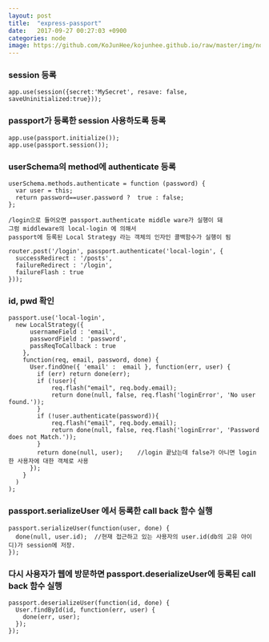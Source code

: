 ```yaml
---
layout: post
title:  "express-passport"
date:   2017-09-27 00:27:03 +0900
categories: node
image: https://github.com/KoJunHee/kojunhee.github.io/raw/master/img/node.png
---
```


### session 등록

````
app.use(session({secret:'MySecret', resave: false, saveUninitialized:true}));
````

### passport가 등록한 session 사용하도록 등록

````
app.use(passport.initialize());
app.use(passport.session());
````

### userSchema의 method에 authenticate 등록

````
userSchema.methods.authenticate = function (password) {
  var user = this;
  return password==user.password ?  true : false;
};
````

````
/login으로 들어오면 passport.authenticate middle ware가 실행이 돼
그럼 middleware의 local-login 에 의해서 
passport에 등록된 Local Strategy 라는 객체의 인자인 콜백함수가 실행이 됨

router.post('/login', passport.authenticate('local-login', {
  successRedirect : '/posts',
  failureRedirect : '/login',
  failureFlash : true
}));
````

### id, pwd 확인

````
passport.use('local-login',
  new LocalStrategy({
      usernameField : 'email',
      passwordField : 'password',
      passReqToCallback : true
    },
    function(req, email, password, done) {
      User.findOne({ 'email' :  email }, function(err, user) {
        if (err) return done(err);
        if (!user){
            req.flash("email", req.body.email);
            return done(null, false, req.flash('loginError', 'No user found.'));
        }
        if (!user.authenticate(password)){
            req.flash("email", req.body.email);
            return done(null, false, req.flash('loginError', 'Password does not Match.'));
        }
        return done(null, user);	//login 끝났는데 false가 아니면 login한 사용자에 대한 객체로 사용
      });
    }
  )
);
````

### passport.serializeUser 에서 등록한 call back 함수 실행

````
passport.serializeUser(function(user, done) {
  done(null, user.id);  //현재 접근하고 있는 사용자의 user.id(db의 고유 아이디)가 session에 저장.
});
````

### 다시 사용자가 웹에 방문하면 passport.deserializeUser에 등록된 call back 함수 실행

````
passport.deserializeUser(function(id, done) {
  User.findById(id, function(err, user) {
    done(err, user);
  });
});
````
